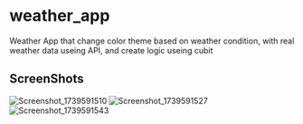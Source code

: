 # weather_app

Weather App that change color theme based on weather condition, with real weather data useing API, and create logic useing cubit


## ScreenShots

![Screenshot_1739591510](https://github.com/user-attachments/assets/e519ecf9-ab31-45e0-a564-bd0ff1811f5c)
![Screenshot_1739591527](https://github.com/user-attachments/assets/dd11f589-5de0-44f9-8c3c-497961957188)
![Screenshot_1739591543](https://github.com/user-attachments/assets/5e3e21a5-bac6-4c37-8135-7d374e7ab8f1)


